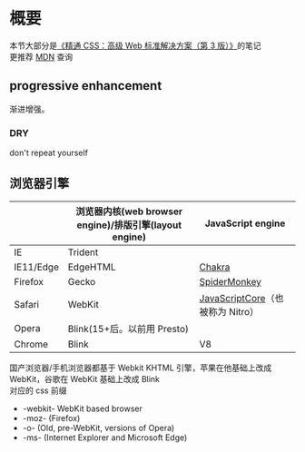 # 概要

本节大部分是[《精通 CSS：高级 Web 标准解决方案（第 3 版）》](http://www.ituring.com.cn/book/1910)的笔记  
更推荐 [MDN](https://developer.mozilla.org/en-US/docs/Web/HTML) 查询  
## progressive enhancement

渐进增强。

### DRY

don't repeat yourself

## 浏览器引擎

|           | 浏览器内核(web browser engine)/排版引擎(layout engine) | JavaScript engine                                                                            |
| --------- | ------------------------------------------------------ | -------------------------------------------------------------------------------------------- |
| IE        | Trident                                                |                                                                                              |
| IE11/Edge | EdgeHTML                                               | [Chakra](https://github.com/Microsoft/ChakraCore)                                            |
| Firefox   | Gecko                                                  | [SpiderMonkey](https://developer.mozilla.org/en-US/docs/Mozilla/Projects/SpiderMonkey)       |
| Safari    | WebKit                                                 | [JavaScriptCore](https://developer.apple.com/documentation/javascriptcore)（也被称为 Nitro） |
| Opera     | Blink(15+后。以前用 Presto)                            |                                                                                              |
| Chrome    | Blink                                                  | V8                                                                                           |

国产浏览器/手机浏览器都基于 Webkit
KHTML 引擎，苹果在他基础上改成 WebKit，谷歌在 WebKit 基础上改成 Blink  
对应的 css 前缀

- -webkit- WebKit based browser
- -moz- (Firefox)
- -o- (Old, pre-WebKit, versions of Opera)
- -ms- (Internet Explorer and Microsoft Edge)
